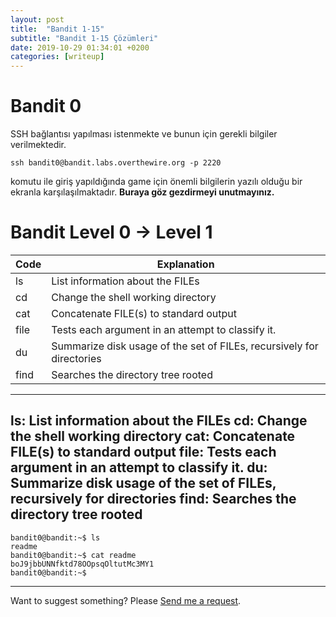 ```yaml
---
layout: post
title:  "Bandit 1-15"
subtitle: "Bandit 1-15 Çözümleri"
date: 2019-10-29 01:34:01 +0200
categories: [writeup]
---
```



Bandit 0
======
SSH bağlantısı yapılması istenmekte ve bunun için gerekli bilgiler verilmektedir.
```terminal
ssh bandit0@bandit.labs.overthewire.org -p 2220 
```
komutu ile giriş yapıldığında game için önemli bilgilerin yazılı olduğu bir ekranla karşılaşılmaktadır. **Buraya göz gezdirmeyi unutmayınız.**

Bandit Level 0 → Level 1
======

Code | Explanation
--- | ---
ls | List  information  about the FILEs
cd |  Change the shell working directory
cat |  Concatenate FILE(s) to standard output
file | Tests each argument in an attempt to classify it.
du | Summarize disk usage of the set of FILEs, recursively for directories
find | Searches the directory tree rooted

---
ls: List  information  about the FILEs
cd:  Change the shell working directory
cat:  Concatenate FILE(s) to standard output
file: Tests each argument in an attempt to classify it.
du: Summarize disk usage of the set of FILEs, recursively for directories
find: Searches the directory tree rooted
---

````terminal
bandit0@bandit:~$ ls
readme
bandit0@bandit:~$ cat readme
boJ9jbbUNNfktd78OOpsqOltutMc3MY1
bandit0@bandit:~$
````





_____
Want to suggest something? Please [Send me a request](https://github.com/JohnGkmn/JohnGkmn.github.io/issues/new).
